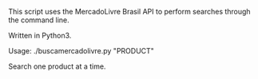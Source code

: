 This script uses the MercadoLivre Brasil API to perform searches through the command line.

Written in Python3.

Usage: ./buscamercadolivre.py "PRODUCT"

Search one product at a time.